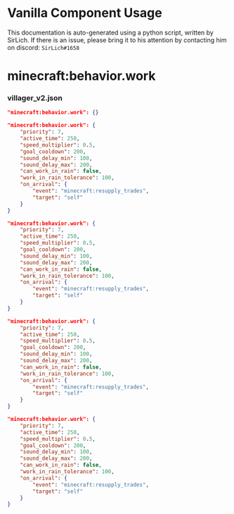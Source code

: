 # Vanilla Component Usage
This documentation is auto-generated using a python script, written by SirLich. If there is an issue, please bring it to his attention by contacting him on discord: `SirLich#1658`

# minecraft:behavior.work
### villager_v2.json
```JSON
"minecraft:behavior.work": {}
```

```JSON
"minecraft:behavior.work": {
    "priority": 7,
    "active_time": 250,
    "speed_multiplier": 0.5,
    "goal_cooldown": 200,
    "sound_delay_min": 100,
    "sound_delay_max": 200,
    "can_work_in_rain": false,
    "work_in_rain_tolerance": 100,
    "on_arrival": {
        "event": "minecraft:resupply_trades",
        "target": "self"
    }
}
```

```JSON
"minecraft:behavior.work": {
    "priority": 7,
    "active_time": 250,
    "speed_multiplier": 0.5,
    "goal_cooldown": 200,
    "sound_delay_min": 100,
    "sound_delay_max": 200,
    "can_work_in_rain": false,
    "work_in_rain_tolerance": 100,
    "on_arrival": {
        "event": "minecraft:resupply_trades",
        "target": "self"
    }
}
```

```JSON
"minecraft:behavior.work": {
    "priority": 7,
    "active_time": 250,
    "speed_multiplier": 0.5,
    "goal_cooldown": 200,
    "sound_delay_min": 100,
    "sound_delay_max": 200,
    "can_work_in_rain": false,
    "work_in_rain_tolerance": 100,
    "on_arrival": {
        "event": "minecraft:resupply_trades",
        "target": "self"
    }
}
```

```JSON
"minecraft:behavior.work": {
    "priority": 7,
    "active_time": 250,
    "speed_multiplier": 0.5,
    "goal_cooldown": 200,
    "sound_delay_min": 100,
    "sound_delay_max": 200,
    "can_work_in_rain": false,
    "work_in_rain_tolerance": 100,
    "on_arrival": {
        "event": "minecraft:resupply_trades",
        "target": "self"
    }
}
```

